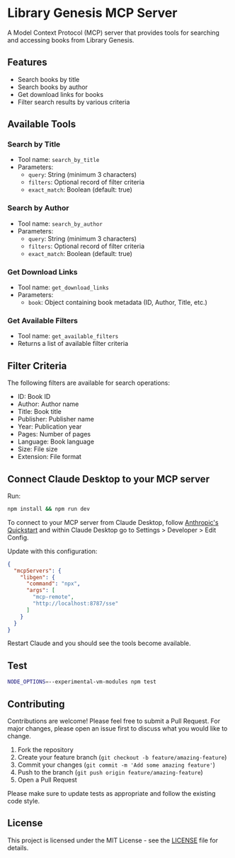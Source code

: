 # Library Genesis MCP Server

A Model Context Protocol (MCP) server that provides tools for searching and accessing books from Library Genesis.

## Features

- Search books by title
- Search books by author
- Get download links for books
- Filter search results by various criteria

## Available Tools

### Search by Title

- Tool name: `search_by_title`
- Parameters:
  - `query`: String (minimum 3 characters)
  - `filters`: Optional record of filter criteria
  - `exact_match`: Boolean (default: true)

### Search by Author

- Tool name: `search_by_author`
- Parameters:
  - `query`: String (minimum 3 characters)
  - `filters`: Optional record of filter criteria
  - `exact_match`: Boolean (default: true)

### Get Download Links

- Tool name: `get_download_links`
- Parameters:
  - `book`: Object containing book metadata (ID, Author, Title, etc.)

### Get Available Filters

- Tool name: `get_available_filters`
- Returns a list of available filter criteria

## Filter Criteria

The following filters are available for search operations:

- ID: Book ID
- Author: Author name
- Title: Book title
- Publisher: Publisher name
- Year: Publication year
- Pages: Number of pages
- Language: Book language
- Size: File size
- Extension: File format

## Connect Claude Desktop to your MCP server

Run:

```bash
npm install && npm run dev
```

To connect to your MCP server from Claude Desktop, follow [Anthropic's Quickstart](https://modelcontextprotocol.io/quickstart/user) and within Claude Desktop go to Settings > Developer > Edit Config.

Update with this configuration:

```json
{
  "mcpServers": {
    "libgen": {
      "command": "npx",
      "args": [
        "mcp-remote", 
        "http://localhost:8787/sse"
      ]
    }
  }
}
```

Restart Claude and you should see the tools become available.

## Test

```bash
NODE_OPTIONS=--experimental-vm-modules npm test
```

## Contributing

Contributions are welcome! Please feel free to submit a Pull Request. For major changes, please open an issue first to discuss what you would like to change.

1. Fork the repository
2. Create your feature branch (`git checkout -b feature/amazing-feature`)
3. Commit your changes (`git commit -m 'Add some amazing feature'`)
4. Push to the branch (`git push origin feature/amazing-feature`)
5. Open a Pull Request

Please make sure to update tests as appropriate and follow the existing code style.

## License

This project is licensed under the MIT License - see the [LICENSE](LICENSE) file for details.